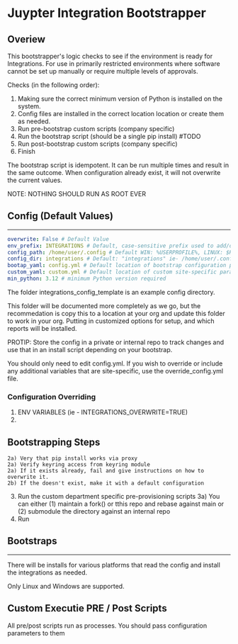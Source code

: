 # Juypter Integration Bootstrapper

## Overiew
This bootstrapper's logic checks to see if the environment is ready for Integrations. For use in primarily restricted environments where software cannot be set up manually or require multiple levels of approvals.

Checks (in the following order):
1) Making sure the correct minimum version of Python is installed on the system.
2) Config files are installed in the correct location location or create them as needed.
3) Run pre-bootstrap custom scripts (company specific)
4) Run the bootstrap script (should be a single pip install) #TODO
5) Run post-bootstrap custom scripts (company specific)
5) Finish 

The bootstrap script is idempotent. It can be run multiple times and result in the same outcome. When configuration already exist, it will not overwrite the current values.

NOTE: NOTHING SHOULD RUN AS ROOT EVER

## Config (Default Values)
--------

```yaml
overwrite: False # Default Value
env_prefix: INTEGRATIONS # Default, case-sensitive prefix used to add/override all integrations variables.
config_path: /home/user/.config # Default WIN: %USERPROFILE%, LINUX: $HOME
config_dir: integrations # Default: "integrations" ie- /home/user/.config/integrations
bootap_yaml: config.yml # Default location of bootstrap configuration parameters file
custom_yaml: custom.yml # Default location of custom site-specific parameters that will override and add to existing config parameters
min_python: 3.12 # minimum Python version required
```

The folder integrations_config_template is an example config directory. 

This folder will be documented more completely as we go, but the recommedation is copy this to a location at your org and update this folder to work in your org. Putting in customized options for setup, and which reports will be installed. 

PROTIP: Store the config in a private or internal repo to track changes and use that in an install script depending on your bootstrap. 

You should only need to edit config.yml. If you wish to override or include any additional variables that are site-specific, use the override_config.yml file.

### Configuration Overriding

1) ENV VARIABLES (ie - INTEGRATIONS_OVERWRITE=TRUE)
2) 

## Bootstrapping Steps

    2a) Very that pip install works via proxy
    2a) Verify keyring access from keyring module
    2a) If it exists already, fail and give instructions on how to overwrite it.
    2b) If the doesn't exist, make it with a default configuration
3) Run the custom department specific pre-provisioning scripts
    3a) You can either (1) maintain a fork() or tthis repo and rebase against main or (2) submodule the directory against an internal repo
4) Run

## Bootstraps
-----------
There will be installs for various platforms that read the config and install the integrations as needed. 

Only Linux and Windows are supported.

## Custom Executie PRE / Post Scripts

All pre/post scripts run as processes. You should pass configuration parameters to them